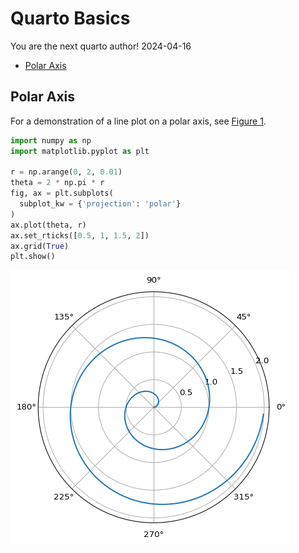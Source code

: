 # Quarto Basics
You are the next quarto author!
2024-04-16

- [Polar Axis](#polar-axis)

## Polar Axis

For a demonstration of a line plot on a polar axis, see
<a href="#fig-polar" class="quarto-xref">Figure 1</a>.

``` python
import numpy as np
import matplotlib.pyplot as plt

r = np.arange(0, 2, 0.01)
theta = 2 * np.pi * r
fig, ax = plt.subplots(
  subplot_kw = {'projection': 'polar'} 
)
ax.plot(theta, r)
ax.set_rticks([0.5, 1, 1.5, 2])
ax.grid(True)
plt.show()
```

![](hello_files/figure-commonmark/fig-polar-output-1.png)
